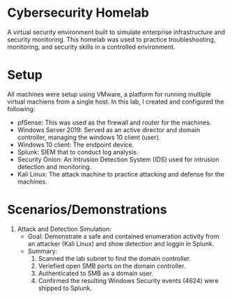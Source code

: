 # Cybersecurity Homelab
A virtual security environment built to simulate enterprise infrastructure and security monitoring. This homelab was used to practice troubleshooting, monitoring, and security skills in a controlled environment. 

# Setup
All machines were setup using VMware, a platform for running multiple virtual machiens from a single host. In this lab, I created and configured the following:
- pfSense: This was used as the firewall and router for the machines.
- Windows Server 2019: Served as an active director and domain controller, managing the windows 10 client (user).
- Windows 10 client: The endpoint device.
- Splunk: SIEM that to conduct log analysis.
- Security Onion: An Intrusion Detection System (IDS) used for intrusion detection and monitoring.
- Kali Linux: The attack machine to practice attacking and defense for the machines.

# Scenarios/Demonstrations
1. Attack and Detection Simulation:
   - Goal: Demonstrate a safe and contained enumeration activity from an attacker (Kali Linux) and show detection and loggin in Splunk.
   - Summary:
       1. Scanned the lab subnet to find the domain controller.
       2. Veriefied open SMB ports on the domain controller.
       3. Authenticated to SMB as a domain user.
       4. Confirmed the resulting Windows Security events (4624) were shipped to Splunk. 
   
